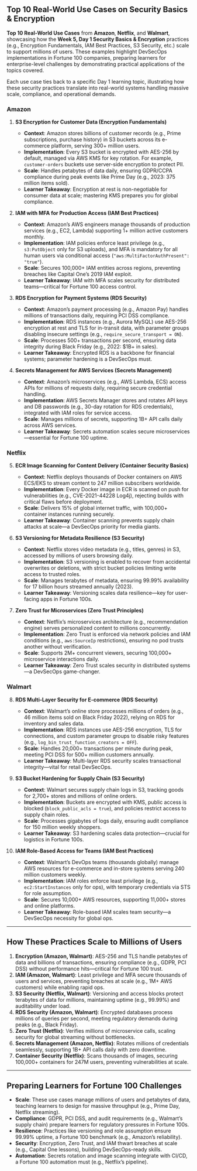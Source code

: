 ## Top 10 Real-World Use Cases on Security Basics & Encryption
**Top 10 Real-World Use Cases** from **Amazon**, **Netflix**, and **Walmart**, showcasing how the **Week 5, Day 1 Security Basics & Encryption** practices (e.g., Encryption Fundamentals, IAM Best Practices, S3 Security, etc.) scale to support millions of users. These examples highlight DevSecOps implementations in Fortune 100 companies, preparing learners for enterprise-level challenges by demonstrating practical applications of the topics covered. 

Each use case ties back to a specific Day 1 learning topic, illustrating how these security practices translate into real-world systems handling massive scale, compliance, and operational demands.

### Amazon
1. **S3 Encryption for Customer Data (Encryption Fundamentals)**  
   - **Context**: Amazon stores billions of customer records (e.g., Prime subscriptions, purchase history) in S3 buckets across its e-commerce platform, serving 300+ million users.
   - **Implementation**: Every S3 bucket is encrypted with AES-256 by default, managed via AWS KMS for key rotation. For example, `customer-orders` buckets use server-side encryption to protect PII.
   - **Scale**: Handles petabytes of data daily, ensuring GDPR/CCPA compliance during peak events like Prime Day (e.g., 2023: 375 million items sold).
   - **Learner Takeaway**: Encryption at rest is non-negotiable for consumer data at scale; mastering KMS prepares you for global compliance.

2. **IAM with MFA for Production Access (IAM Best Practices)**  
   - **Context**: Amazon’s AWS engineers manage thousands of production services (e.g., EC2, Lambda) supporting 1+ million active customers monthly.
   - **Implementation**: IAM policies enforce least privilege (e.g., `s3:PutObject` only for S3 uploads), and MFA is mandatory for all human users via conditional access (`"aws:MultiFactorAuthPresent": "true"`).
   - **Scale**: Secures 100,000+ IAM entities across regions, preventing breaches like Capital One’s 2019 IAM exploit.
   - **Learner Takeaway**: IAM with MFA scales security for distributed teams—critical for Fortune 100 access control.

3. **RDS Encryption for Payment Systems (RDS Security)**  
   - **Context**: Amazon’s payment processing (e.g., Amazon Pay) handles millions of transactions daily, requiring PCI DSS compliance.
   - **Implementation**: RDS instances (e.g., Aurora MySQL) use AES-256 encryption at rest and TLS for in-transit data, with parameter groups disabling insecure settings (e.g., `require_secure_transport = ON`).
   - **Scale**: Processes 500+ transactions per second, ensuring data integrity during Black Friday (e.g., 2022: $1B+ in sales).
   - **Learner Takeaway**: Encrypted RDS is a backbone for financial systems; parameter hardening is a DevSecOps must.

4. **Secrets Management for AWS Services (Secrets Management)**  
   - **Context**: Amazon’s microservices (e.g., AWS Lambda, ECS) access APIs for millions of requests daily, requiring secure credential handling.
   - **Implementation**: AWS Secrets Manager stores and rotates API keys and DB passwords (e.g., 30-day rotation for RDS credentials), integrated with IAM roles for service access.
   - **Scale**: Manages millions of secrets, supporting 1B+ API calls daily across AWS services.
   - **Learner Takeaway**: Secrets automation scales secure microservices—essential for Fortune 100 uptime.

### Netflix
5. **ECR Image Scanning for Content Delivery (Container Security Basics)**  
   - **Context**: Netflix deploys thousands of Docker containers on AWS ECS/EKS to stream content to 247 million subscribers worldwide.
   - **Implementation**: Every Docker image in ECR is scanned on push for vulnerabilities (e.g., CVE-2021-44228 Log4j), rejecting builds with critical flaws before deployment.
   - **Scale**: Delivers 15% of global internet traffic, with 100,000+ container instances running securely.
   - **Learner Takeaway**: Container scanning prevents supply chain attacks at scale—a DevSecOps priority for media giants.

6. **S3 Versioning for Metadata Resilience (S3 Security)**  
   - **Context**: Netflix stores video metadata (e.g., titles, genres) in S3, accessed by millions of users browsing daily.
   - **Implementation**: S3 versioning is enabled to recover from accidental overwrites or deletions, with strict bucket policies limiting write access to trusted roles.
   - **Scale**: Manages terabytes of metadata, ensuring 99.99% availability for 17 billion hours streamed annually (2023).
   - **Learner Takeaway**: Versioning scales data resilience—key for user-facing apps in Fortune 100s.

7. **Zero Trust for Microservices (Zero Trust Principles)**  
   - **Context**: Netflix’s microservices architecture (e.g., recommendation engine) serves personalized content to millions concurrently.
   - **Implementation**: Zero Trust is enforced via network policies and IAM conditions (e.g., `aws:SourceIp` restrictions), ensuring no pod trusts another without verification.
   - **Scale**: Supports 2M+ concurrent viewers, securing 100,000+ microservice interactions daily.
   - **Learner Takeaway**: Zero Trust scales security in distributed systems—a DevSecOps game-changer.

### Walmart
8. **RDS Multi-Layer Security for E-commerce (RDS Security)**  
   - **Context**: Walmart’s online store processes millions of orders (e.g., 46 million items sold on Black Friday 2022), relying on RDS for inventory and sales data.
   - **Implementation**: RDS instances use AES-256 encryption, TLS for connections, and custom parameter groups to disable risky features (e.g., `log_bin_trust_function_creators = OFF`).
   - **Scale**: Handles 20,000+ transactions per minute during peak, meeting PCI DSS for 500+ million customers annually.
   - **Learner Takeaway**: Multi-layer RDS security scales transactional integrity—vital for retail DevSecOps.

9. **S3 Bucket Hardening for Supply Chain (S3 Security)**  
   - **Context**: Walmart secures supply chain logs in S3, tracking goods for 2,700+ stores and millions of online orders.
   - **Implementation**: Buckets are encrypted with KMS, public access is blocked (`block_public_acls = true`), and policies restrict access to supply chain roles.
   - **Scale**: Processes gigabytes of logs daily, ensuring audit compliance for 150 million weekly shoppers.
   - **Learner Takeaway**: S3 hardening scales data protection—crucial for logistics in Fortune 100s.

10. **IAM Role-Based Access for Teams (IAM Best Practices)**  
    - **Context**: Walmart’s DevOps teams (thousands globally) manage AWS resources for e-commerce and in-store systems serving 240 million customers weekly.
    - **Implementation**: IAM roles enforce least privilege (e.g., `ec2:StartInstances` only for ops), with temporary credentials via STS for role assumption.
    - **Scale**: Secures 10,000+ AWS resources, supporting 11,000+ stores and online platforms.
    - **Learner Takeaway**: Role-based IAM scales team security—a DevSecOps necessity for global ops.

---

## How These Practices Scale to Millions of Users
1. **Encryption (Amazon, Walmart)**: AES-256 and TLS handle petabytes of data and billions of transactions, ensuring compliance (e.g., GDPR, PCI DSS) without performance hits—critical for Fortune 100 trust.
2. **IAM (Amazon, Walmart)**: Least privilege and MFA secure thousands of users and services, preventing breaches at scale (e.g., 1M+ AWS customers) while enabling rapid ops.
3. **S3 Security (Netflix, Walmart)**: Versioning and access blocks protect terabytes of data for millions, maintaining uptime (e.g., 99.99%) and auditability under load.
4. **RDS Security (Amazon, Walmart)**: Encrypted databases process millions of queries per second, meeting regulatory demands during peaks (e.g., Black Friday).
5. **Zero Trust (Netflix)**: Verifies millions of microservice calls, scaling security for global streaming without bottlenecks.
6. **Secrets Management (Amazon, Netflix)**: Rotates millions of credentials seamlessly, supporting 1B+ API calls daily with zero downtime.
7. **Container Security (Netflix)**: Scans thousands of images, securing 100,000+ containers for 247M users, preventing vulnerabilities at scale.

---

## Preparing Learners for Fortune 100 Challenges
- **Scale**: These use cases manage millions of users and petabytes of data, teaching learners to design for massive throughput (e.g., Prime Day, Netflix streaming).
- **Compliance**: GDPR, PCI DSS, and audit requirements (e.g., Walmart’s supply chain) prepare learners for regulatory pressures in Fortune 100s.
- **Resilience**: Practices like versioning and role assumption ensure 99.99% uptime, a Fortune 100 benchmark (e.g., Amazon’s reliability).
- **Security**: Encryption, Zero Trust, and IAM thwart breaches at scale (e.g., Capital One lessons), building DevSecOps-ready skills.
- **Automation**: Secrets rotation and image scanning integrate with CI/CD, a Fortune 100 automation must (e.g., Netflix’s pipeline).
